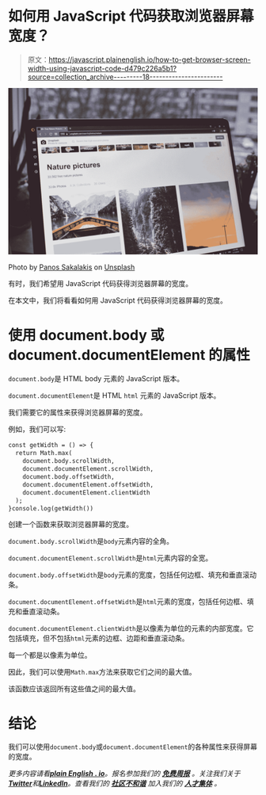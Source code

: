 # 如何用 JavaScript 代码获取浏览器屏幕宽度？

> 原文：<https://javascript.plainenglish.io/how-to-get-browser-screen-width-using-javascript-code-d479c226a5b1?source=collection_archive---------18----------------------->

![](img/273c46e61272588699d99d2dff8dbe8c.png)

Photo by [Panos Sakalakis](https://unsplash.com/@meymigrou?utm_source=medium&utm_medium=referral) on [Unsplash](https://unsplash.com?utm_source=medium&utm_medium=referral)

有时，我们希望用 JavaScript 代码获得浏览器屏幕的宽度。

在本文中，我们将看看如何用 JavaScript 代码获得浏览器屏幕的宽度。

# 使用 document.body 或 document.documentElement 的属性

`document.body`是 HTML body 元素的 JavaScript 版本。

`document.documentElement`是 HTML `html` 元素的 JavaScript 版本。

我们需要它的属性来获得浏览器屏幕的宽度。

例如，我们可以写:

```
const getWidth = () => {
  return Math.max(
    document.body.scrollWidth,
    document.documentElement.scrollWidth,
    document.body.offsetWidth,
    document.documentElement.offsetWidth,
    document.documentElement.clientWidth
  );
}console.log(getWidth())
```

创建一个函数来获取浏览器屏幕的宽度。

`document.body.scrollWidth`是`body`元素内容的全角。

`document.documentElement.scrollWidth`是`html`元素内容的全宽。

`document.body.offsetWidth`是`body`元素的宽度，包括任何边框、填充和垂直滚动条。

`document.documentElement.offsetWidth`是`html`元素的宽度，包括任何边框、填充和垂直滚动条。

`document.documentElement.clientWidth`是以像素为单位的元素的内部宽度。它包括填充，但不包括`html`元素的边框、边距和垂直滚动条。

每一个都是以像素为单位。

因此，我们可以使用`Math.max`方法来获取它们之间的最大值。

该函数应该返回所有这些值之间的最大值。

# 结论

我们可以使用`document.body`或`document.documentElement`的各种属性来获得屏幕的宽度。

*更多内容请看*[***plain English . io***](https://plainenglish.io/)*。报名参加我们的* [***免费周报***](http://newsletter.plainenglish.io/) *。关注我们关于*[***Twitter***](https://twitter.com/inPlainEngHQ)*和*[***LinkedIn***](https://www.linkedin.com/company/inplainenglish/)*。查看我们的* [***社区不和谐***](https://discord.gg/GtDtUAvyhW) *加入我们的* [***人才集体***](https://inplainenglish.pallet.com/talent/welcome) *。*